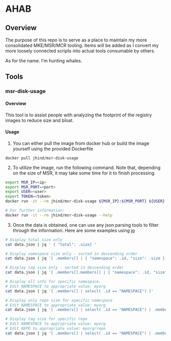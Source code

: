 # AHAB

## Overview
The purpose of this repo is to serve as a place to maintain my more consolidated MKE/MSR/MCR tooling. Items
will be added as I convert my more loosely connected scripts into actual tools consumable by others.

As for the name. I'm hunting whales.

## Tools

### msr-disk-usage
#### Overview
  This tool is to assist people with analyzing the footprint of the registry images to reduce size and bloat.

#### Usage
  1. You can either pull the image from docker hub or build the image yourself using the provided Dockerfile

  `docker pull jhind/msr-disk-usage`

  2. To utilize the image, run the following command. Note that, depending on the size of MSR, it may take some time 
  for it to finish processing.

  ```bash
  export MSR_IP=<ip>
  export MSR_PORT=<port>
  export USER=<user>
  export TOKEN=<token>
  docker run -it --rm jhind/msr-disk-usage ${MSR_IP}:${MSR_PORT} ${USER} ${TOKEN} > data.json

  # For further information:
  docker run -it --rm jhind/msr-disk-usage --help
  ```

  3. Once the data is obtained, one can use any json parsing tools to filter through the information. Here are
  some examples using [jq](https://stedolan.github.io/jq/)

  ```bash
  # Display total size only
  cat data.json | jq ' { "total": .size} '

  # Display namespace size only - sorted in descending order
  cat data.json | jq '[ .members[] | { "namespace": .id, "size": .size }] | sort_by(.size) | reverse'

  # Display tag size only - sorted in descending order
  cat data.json | jq '[ .members[].members[] | { "namespace": .id, "size": .size }] | sort_by(.size) | reverse'

  # Display all info for specific namespace. 
  # Edit NAMESPACE to appropriate value: myorg
  cat data.json | jq '[ .members[] | select( .id == "NAMESPACE") ]'

  # Display only repo size for specific namespace
  # Edit NAMESPACE to appropriate value: myorg
  cat data.json | jq '[ .members[] | select( .id == "NAMESPACE") | .members[] | { "repo": .id, "size": .size} ] | sort_by(.size) | reverse'

  # Display tag size for specific repo
  # Edit NAMESPACE to appropriate value: myorg
  # Edit REPO to appropriate value: myorg/repo
  cat data.json | jq '[ .members[] | select( .id == "NAMESPACE") | .members[] | select( .id == "REPO" ) | .members[] | { "repo": .id, "size": .size} ] | sort_by(.size) | reverse'
  ```
